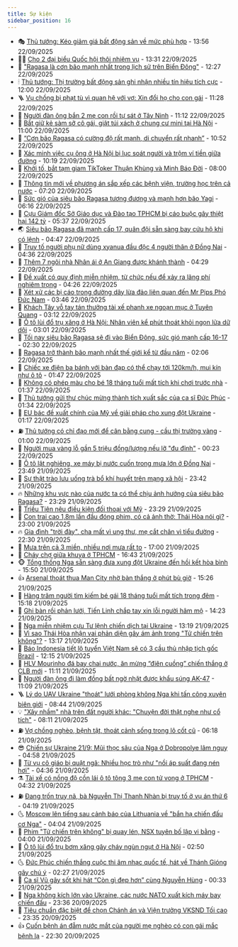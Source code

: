 ```yaml
---
title: Sự kiện
sidebar_position: 16
---
```


<!-- dantri-su-kien:START -->
- 🎭 [Thủ tướng: Kéo giảm giá bất động sản về mức phù hợp](https://dantri.com.vn/bat-dong-san/thu-tuong-keo-giam-gia-bat-dong-san-ve-muc-phu-hop-20250922204103548.htm) - 13:56 22/09/2025
- 👨‍🏫 [Cho 2 đại biểu Quốc hội thôi nhiệm vụ](https://dantri.com.vn/thoi-su/cho-2-dai-bieu-quoc-hoi-thoi-nhiem-vu-20250922203146370.htm) - 13:31 22/09/2025
- 🌮 [&quot;Ragasa là cơn bão mạnh nhất trong lịch sử trên Biển Đông&quot;](https://dantri.com.vn/thoi-su/ragasa-la-con-bao-manh-nhat-trong-lich-su-tren-bien-dong-20250922190325216.htm) - 12:27 22/09/2025
- 🕯 [Thủ tướng: Thị trường bất động sản ghi nhận nhiều tín hiệu tích cực](https://dantri.com.vn/bat-dong-san/thu-tuong-thi-truong-bat-dong-san-ghi-nhan-nhieu-tin-hieu-tich-cuc-20250922184852679.htm) - 12:00 22/09/2025
- 🪜 [Vụ chồng bị phạt tù vì quan hệ với vợ: Xin đổi họ cho con gái](https://dantri.com.vn/phap-luat/vu-chong-bi-phat-tu-vi-quan-he-voi-vo-xin-doi-ho-cho-con-gai-20250922180104310.htm) - 11:28 22/09/2025
- 🐘 [Người đàn ông bắn 2 mẹ con rồi tự sát ở Tây Ninh](https://dantri.com.vn/phap-luat/nguoi-dan-ong-ban-2-me-con-roi-tu-sat-o-tay-ninh-20250922175552520.htm) - 11:12 22/09/2025
- 🤔 [Bắt giữ kẻ sàm sỡ cô gái, giật túi xách ở chung cư mini tại Hà Nội](https://dantri.com.vn/phap-luat/bat-giu-ke-sam-so-co-gai-giat-tui-xach-o-chung-cu-mini-tai-ha-noi-20250922175536233.htm) - 11:00 22/09/2025
- 🧠 [“Cơn bão Ragasa có cường độ rất mạnh, di chuyển rất nhanh”](https://dantri.com.vn/thoi-su/con-bao-ragasa-co-cuong-do-rat-manh-di-chuyen-rat-nhanh-20250922174628024.htm) - 10:52 22/09/2025
- 📝 [Xác minh việc cụ ông ở Hà Nội bị lục soát người và trộm ví tiền giữa đường](https://dantri.com.vn/phap-luat/xac-minh-viec-cu-ong-o-ha-noi-bi-luc-soat-nguoi-va-trom-vi-tien-giua-duong-20250922165103190.htm) - 10:19 22/09/2025
- 🦏 [Khởi tố, bắt tạm giam TikToker Thuận Khùng và Minh Báo Đời](https://dantri.com.vn/phap-luat/khoi-to-bat-tam-giam-tiktoker-thuan-khung-va-minh-bao-doi-20250922145726063.htm) - 08:00 22/09/2025
- 🥰 [Thông tin mới về phương án sắp xếp các bệnh viện, trường học trên cả nước](https://dantri.com.vn/thoi-su/thong-tin-moi-ve-phuong-an-sap-xep-cac-benh-vien-truong-hoc-tren-ca-nuoc-20250922133848277.htm) - 07:20 22/09/2025
- 🤗 [Sức gió của siêu bão Ragasa tương đương và mạnh hơn bão Yagi](https://dantri.com.vn/thoi-su/suc-gio-cua-sieu-bao-ragasa-tuong-duong-va-manh-hon-bao-yagi-20250922130823180.htm) - 06:16 22/09/2025
- 🌈 [Cựu Giám đốc Sở Giáo dục và Đào tạo TPHCM bị cáo buộc gây thiệt hại 142 tỷ](https://dantri.com.vn/phap-luat/cuu-giam-doc-so-giao-duc-va-dao-tao-tphcm-bi-cao-buoc-gay-thiet-hai-142-ty-20250922084213494.htm) - 05:37 22/09/2025
- 🌏 [Siêu bão Ragasa đã mạnh cấp 17, quân đội sẵn sàng bay cứu hộ khi có lệnh](https://dantri.com.vn/thoi-su/sieu-bao-ragasa-da-manh-cap-17-quan-doi-san-sang-bay-cuu-ho-khi-co-lenh-20250922113504549.htm) - 04:47 22/09/2025
- 💄 [Truy tố người phụ nữ dùng xyanua đầu độc 4 người thân ở Đồng Nai](https://dantri.com.vn/phap-luat/truy-to-nguoi-phu-nu-dung-xyanua-dau-doc-4-nguoi-than-o-dong-nai-20250922111926696.htm) - 04:36 22/09/2025
- 👺 [Thêm 7 ngôi nhà Nhân ái ở An Giang được khánh thành](https://dantri.com.vn/tam-long-nhan-ai/them-7-ngoi-nha-nhan-ai-o-an-giang-duoc-khanh-thanh-20250922080941169.htm) - 04:29 22/09/2025
- 👹 [Đề xuất có quy định miễn nhiệm, từ chức nếu để xảy ra lãng phí nghiêm trọng](https://dantri.com.vn/thoi-su/de-xuat-co-quy-dinh-mien-nhiem-tu-chuc-neu-de-xay-ra-lang-phi-nghiem-trong-20250922111422433.htm) - 04:26 22/09/2025
- 🌊 [Xét xử các bị cáo trong đường dây lừa đảo liên quan đến Mr Pips Phó Đức Nam](https://dantri.com.vn/phap-luat/xet-xu-cac-bi-cao-trong-duong-day-lua-dao-lien-quan-den-mr-pips-pho-duc-nam-20250922103134637.htm) - 03:46 22/09/2025
- 🤠 [Khách Tây vỗ tay tán thưởng tài xế phanh xe ngoạn mục ở Tuyên Quang](https://dantri.com.vn/du-lich/khach-tay-vo-tay-tan-thuong-tai-xe-phanh-xe-ngoan-muc-o-tuyen-quang-20250922081137410.htm) - 03:12 22/09/2025
- 🎊 [Ô tô lùi đổ trụ xăng ở Hà Nội: Nhân viên kể phút thoát khỏi ngọn lửa dữ dội](https://dantri.com.vn/doi-song/o-to-lui-do-tru-xang-o-ha-noi-nhan-vien-ke-phut-thoat-khoi-ngon-lua-du-doi-20250921223627255.htm) - 03:01 22/09/2025
- 🐘 [Tối nay siêu bão Ragasa sẽ đi vào Biển Đông, sức gió mạnh cấp 16-17](https://dantri.com.vn/thoi-su/toi-nay-sieu-bao-ragasa-se-di-vao-bien-dong-suc-gio-manh-cap-16-17-20250922091931357.htm) - 02:30 22/09/2025
- 💂 [Ragasa trở thành bão mạnh nhất thế giới kể từ đầu năm](https://dantri.com.vn/the-gioi/ragasa-tro-thanh-bao-manh-nhat-the-gioi-ke-tu-dau-nam-20250922084632597.htm) - 02:06 22/09/2025
- 👹 [Chiếc xe điện ba bánh với bàn đạp có thể chạy tới 120km/h, mui kín như ô tô](https://dantri.com.vn/o-to-xe-may/chiec-xe-dien-ba-banh-voi-ban-dap-co-the-chay-toi-120kmh-mui-kin-nhu-o-to-20250921234624032.htm) - 01:47 22/09/2025
- 🦒 [Không có phép màu cho bé 18 tháng tuổi mất tích khi chơi trước nhà](https://dantri.com.vn/thoi-su/khong-co-phep-mau-cho-be-18-thang-tuoi-mat-tich-khi-choi-truoc-nha-20250922075319839.htm) - 01:37 22/09/2025
- 🗽 [Thủ tướng gửi thư chúc mừng thành tích xuất sắc của ca sĩ Đức Phúc](https://dantri.com.vn/thoi-su/thu-tuong-gui-thu-chuc-mung-thanh-tich-xuat-sac-cua-ca-si-duc-phuc-20250922082918571.htm) - 01:34 22/09/2025
- 💄 [EU bác đề xuất chính của Mỹ về giải pháp cho xung đột Ukraine](https://dantri.com.vn/the-gioi/eu-bac-de-xuat-chinh-cua-my-ve-giai-phap-cho-xung-dot-ukraine-20250922071635204.htm) - 01:17 22/09/2025
- ⛽️ [Thủ tướng có chỉ đạo mới để cân bằng cung - cầu thị trường vàng](https://dantri.com.vn/kinh-doanh/thu-tuong-co-chi-dao-moi-de-can-bang-cung-cau-thi-truong-vang-20250922001436682.htm) - 01:00 22/09/2025
- 🥷 [Người mua vàng lỗ gần 5 triệu đồng/lượng nếu lỡ &quot;đu đỉnh&quot;](https://dantri.com.vn/kinh-doanh/nguoi-mua-vang-lo-gan-5-trieu-dongluong-neu-lo-du-dinh-20250922000614156.htm) - 00:23 22/09/2025
- 🤖 [Ô tô lật nghiêng, xe máy bị nước cuốn trong mưa lớn ở Đồng Nai](https://dantri.com.vn/thoi-su/o-to-lat-nghieng-xe-may-bi-nuoc-cuon-trong-mua-lon-o-dong-nai-20250921235651819.htm) - 23:49 21/09/2025
- 🌊 [Sự thật trào lưu uống trà bổ khí huyết trên mạng xã hội](https://dantri.com.vn/suc-khoe/su-that-trao-luu-uong-tra-bo-khi-huyet-tren-mang-xa-hoi-20250917194015691.htm) - 23:42 21/09/2025
- 🔥 [Những khu vực nào của nước ta có thể chịu ảnh hưởng của siêu bão Ragasa?](https://dantri.com.vn/thoi-su/nhung-khu-vuc-nao-cua-nuoc-ta-co-the-chiu-anh-huong-cua-sieu-bao-ragasa-20250921222346659.htm) - 23:29 21/09/2025
- 🦏 [Triều Tiên nêu điều kiện đối thoại với Mỹ](https://dantri.com.vn/the-gioi/trieu-tien-neu-dieu-kien-doi-thoai-voi-my-20250922060343392.htm) - 23:29 21/09/2025
- 🐘 [Con trai cao 1,8m lần đầu đóng phim, có cả ảnh thờ: Thái Hòa nói gì?](https://dantri.com.vn/giai-tri/con-trai-cao-18m-lan-dau-dong-phim-co-ca-anh-tho-thai-hoa-noi-gi-20250920183120374.htm) - 23:00 21/09/2025
- 🔥 [Gia đình &quot;trời đày&quot;, cha mất vì ung thư, mẹ cắt chân vì tiểu đường](https://dantri.com.vn/tam-long-nhan-ai/gia-dinh-troi-day-cha-mat-vi-ung-thu-me-cat-chan-vi-tieu-duong-20250906104218193.htm) - 22:30 21/09/2025
- 💼 [Mưa trên cả 3 miền, nhiều nơi mưa rất to](https://dantri.com.vn/thoi-su/mua-tren-ca-3-mien-nhieu-noi-mua-rat-to-20250921191757653.htm) - 17:00 21/09/2025
- 🚀 [Cháy chợ giữa khuya ở TPHCM](https://dantri.com.vn/thoi-su/chay-cho-giua-khuya-o-tphcm-20250921233215405.htm) - 16:43 21/09/2025
- 🐵 [Tổng thống Nga sẵn sàng đưa xung đột Ukraine đến hồi kết hòa bình](https://dantri.com.vn/the-gioi/tong-thong-nga-san-sang-dua-xung-dot-ukraine-den-hoi-ket-hoa-binh-20250921223256914.htm) - 15:50 21/09/2025
- 👍 [Arsenal thoát thua Man City nhờ bàn thắng ở phút bù giờ](https://dantri.com.vn/the-thao/arsenal-thoat-thua-man-city-nho-ban-thang-o-phut-bu-gio-20250921222641701.htm) - 15:26 21/09/2025
- 🚦 [Hàng trăm người tìm kiếm bé gái 18 tháng tuổi mất tích trong đêm](https://dantri.com.vn/thoi-su/hang-tram-nguoi-tim-kiem-be-gai-18-thang-tuoi-mat-tich-trong-dem-20250921213206464.htm) - 15:18 21/09/2025
- 🥸 [Ghi bàn rồi phản lưới, Tiến Linh chắp tay xin lỗi người hâm mộ](https://dantri.com.vn/the-thao/ghi-ban-roi-phan-luoi-tien-linh-chap-tay-xin-loi-nguoi-ham-mo-20250921205602479.htm) - 14:23 21/09/2025
- 🥷 [Nga miễn nhiệm cựu Tư lệnh chiến dịch tại Ukraine](https://dantri.com.vn/the-gioi/nga-mien-nhiem-cuu-tu-lenh-chien-dich-tai-ukraine-20250921181246528.htm) - 13:19 21/09/2025
- 🤡 [Vì sao Thái Hòa nhận vai phản diện gây ám ảnh trong &quot;Tử chiến trên không&quot;?](https://dantri.com.vn/giai-tri/vi-sao-thai-hoa-nhan-vai-phan-dien-gay-am-anh-trong-tu-chien-tren-khong-20250921143421206.htm) - 13:17 21/09/2025
- 🥳 [Báo Indonesia tiết lộ tuyển Việt Nam sẽ có 3 cầu thủ nhập tịch gốc Brazil](https://dantri.com.vn/the-thao/bao-indonesia-tiet-lo-tuyen-viet-nam-se-co-3-cau-thu-nhap-tich-goc-brazil-20250921184236450.htm) - 12:15 21/09/2025
- 🤩 [HLV Mourinho đá bay chai nước, ăn mừng “điên cuồng” chiến thắng ở CLB mới](https://dantri.com.vn/the-thao/hlv-mourinho-da-bay-chai-nuoc-an-mung-dien-cuong-chien-thang-o-clb-moi-20250921181039849.htm) - 11:11 21/09/2025
- 🎡 [Người đàn ông đi làm đồng bất ngờ nhặt được khẩu súng AK-47](https://dantri.com.vn/thoi-su/nguoi-dan-ong-di-lam-dong-bat-ngo-nhat-duoc-khau-sung-ak-47-20250921173953679.htm) - 11:09 21/09/2025
- 🪜 [Lý do UAV Ukraine &quot;thoát&quot; lưới phòng không Nga khi tấn công xuyên biên giới](https://dantri.com.vn/the-gioi/ly-do-uav-ukraine-thoat-luoi-phong-khong-nga-khi-tan-cong-xuyen-bien-gioi-20250921153600867.htm) - 08:44 21/09/2025
- 💡 [&quot;Xây nhầm&quot; nhà trên đất người khác: &quot;Chuyện đời thật nghe như cổ tích&quot;](https://dantri.com.vn/ban-doc/xay-nham-nha-tren-dat-nguoi-khac-chuyen-doi-that-nghe-nhu-co-tich-20250921105506589.htm) - 08:11 21/09/2025
- ⛽️ [Vợ chồng nghèo, bệnh tật, thoát cảnh sống trong lô cốt cũ](https://dantri.com.vn/tam-long-nhan-ai/vo-chong-ngheo-benh-tat-thoat-canh-song-trong-lo-cot-cu-20250921092529280.htm) - 06:18 21/09/2025
- 😎 [Chiến sự Ukraine 21/9: Mũi thọc sâu của Nga ở Dobropolye lâm nguy](https://dantri.com.vn/the-gioi/chien-su-ukraine-219-mui-thoc-sau-cua-nga-o-dobropolye-lam-nguy-20250921113029412.htm) - 04:58 21/09/2025
- 🗽 [Từ vụ cô giáo bị quật ngã: Nhiều học trò như &quot;nồi áp suất đang nén hơi&quot;](https://dantri.com.vn/giao-duc/tu-vu-co-giao-bi-quat-nga-nhieu-hoc-tro-nhu-noi-ap-suat-dang-nen-hoi-20250921101927415.htm) - 04:36 21/09/2025
- ⚗️ [Tài xế có nồng độ cồn lái ô tô tông 3 mẹ con tử vong ở TPHCM](https://dantri.com.vn/thoi-su/tai-xe-co-nong-do-con-lai-o-to-tong-3-me-con-tu-vong-o-tphcm-20250921111217607.htm) - 04:32 21/09/2025
- ⛽️ [Đang trốn truy nã, bà Nguyễn Thị Thanh Nhàn bị truy tố ở vụ án thứ 6](https://dantri.com.vn/phap-luat/dang-tron-truy-na-ba-nguyen-thi-thanh-nhan-bi-truy-to-o-vu-an-thu-6-20250921105118286.htm) - 04:19 21/09/2025
- 🌜 [Moscow lên tiếng sau cảnh báo của Lithuania về &quot;bắn hạ chiến đấu cơ Nga&quot;](https://dantri.com.vn/the-gioi/moscow-len-tieng-sau-canh-bao-cua-lithuania-ve-ban-ha-chien-dau-co-nga-20250921104843803.htm) - 04:04 21/09/2025
- 🦩 [Phim &quot;Tử chiến trên không&quot; bị quay lén, NSX tuyên bố lập vi bằng](https://dantri.com.vn/giai-tri/phim-tu-chien-tren-khong-bi-quay-len-nsx-tuyen-bo-lap-vi-bang-20250921100528077.htm) - 04:00 21/09/2025
- 🦒 [Ô tô lùi đổ trụ bơm xăng gây cháy ngùn ngụt ở Hà Nội](https://dantri.com.vn/thoi-su/o-to-lui-do-tru-bom-xang-gay-chay-ngun-ngut-o-ha-noi-20250921094316921.htm) - 02:50 21/09/2025
- 🌜 [Đức Phúc chiến thắng cuộc thi âm nhạc quốc tế, hát về Thánh Gióng gây chú ý](https://dantri.com.vn/giai-tri/duc-phuc-chien-thang-cuoc-thi-am-nhac-quoc-te-hat-ve-thanh-giong-gay-chu-y-20250921083146311.htm) - 02:27 21/09/2025
- 🐎 [Ca sĩ Vũ gây sốt khi hát “Còn gì đẹp hơn” cùng Nguyễn Hùng](https://dantri.com.vn/giai-tri/ca-si-vu-gay-sot-khi-hat-con-gi-dep-hon-cung-nguyen-hung-20250921071335221.htm) - 00:33 21/09/2025
- 🌋 [Nga không kích lớn vào Ukraine, các nước NATO xuất kích máy bay chiến đấu](https://dantri.com.vn/the-gioi/nga-khong-kich-lon-vao-ukraine-cac-nuoc-nato-xuat-kich-may-bay-chien-dau-20250921063425198.htm) - 23:36 20/09/2025
- 🧰 [Tiêu chuẩn đặc biệt để chọn Chánh án và Viện trưởng VKSND Tối cao](https://dantri.com.vn/thoi-su/tieu-chuan-dac-biet-de-chon-chanh-an-va-vien-truong-vksnd-toi-cao-20250920114716862.htm) - 23:35 20/09/2025
- 👍 [Cuốn bệnh án đẫm nước mắt của người mẹ nghèo có con gái mắc bệnh lạ](https://dantri.com.vn/tam-long-nhan-ai/cuon-benh-an-dam-nuoc-mat-cua-nguoi-me-ngheo-co-con-gai-mac-benh-la-20250920163905239.htm) - 22:30 20/09/2025<!-- dantri-su-kien:END -->
